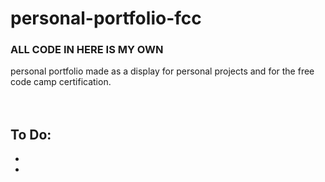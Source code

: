 # personal-portfolio-fcc
<h3>ALL CODE IN HERE IS MY OWN</h3>
personal portfolio made as a display for personal projects and for the free code camp certification.
<br>
<br>
<br>
<h2> To Do:</h2>
<ul>
  <li><li>
    
    
    
</ul>
